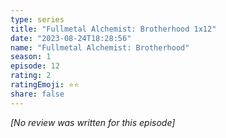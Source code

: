 ```yaml
---
type: series
title: "Fullmetal Alchemist: Brotherhood 1x12"
date: "2023-08-24T18:28:56"
name: "Fullmetal Alchemist: Brotherhood"
season: 1
episode: 12
rating: 2
ratingEmoji: ⭐️⭐️
share: false
---
```


_[No review was written for this episode]_
